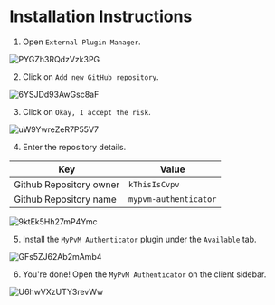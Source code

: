 # Installation Instructions

1. Open ``External Plugin Manager``.

![PYGZh3RQdzVzk3PG](https://user-images.githubusercontent.com/6757526/170815603-a27acaeb-1999-468f-9701-39a0df8fcfca.png)

2. Click on ``Add new GitHub repository``.

![6YSJDd93AwGsc8aF](https://user-images.githubusercontent.com/6757526/170815621-a7476a75-8e7a-471c-b268-cea867515abf.png)

3. Click on ``Okay, I accept the risk``.

![uW9YwreZeR7P55V7](https://user-images.githubusercontent.com/6757526/170815627-3d7fbdc6-3154-45df-a5ec-e8efff3d3f3c.png)

4. Enter the repository details.

| Key | Value |
| --- | --- |
| Github Repository owner | ``kThisIsCvpv`` |
| Github Repository name | ``mypvm-authenticator`` |

![9ktEk5Hh27mP4Ymc](https://user-images.githubusercontent.com/6757526/170815636-2b9e2457-c6f4-4ef2-adf2-427f6135634d.png)

5. Install the ``MyPvM Authenticator`` plugin under the ``Available`` tab.

![GFs5ZJ62Ab2mAmb4](https://user-images.githubusercontent.com/6757526/170815639-236cd035-b2fa-419f-a3d1-c3e09f83a304.png)

6. You're done! Open the ``MyPvM Authenticator`` on the client sidebar.

![U6hwVXzUTY3revWw](https://user-images.githubusercontent.com/6757526/170815643-a107801d-e291-4bfc-b0ba-8e13ddaefdf2.png)
